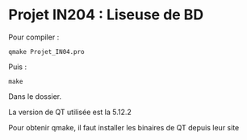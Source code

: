 # Projet IN204 : Liseuse de BD
Pour compiler :

``` qmake Projet_IN04.pro ```

Puis :

``` make ```

Dans le dossier.

La version de QT utilisée est la 5.12.2 

Pour obtenir qmake, il faut installer les binaires de QT depuis leur site
